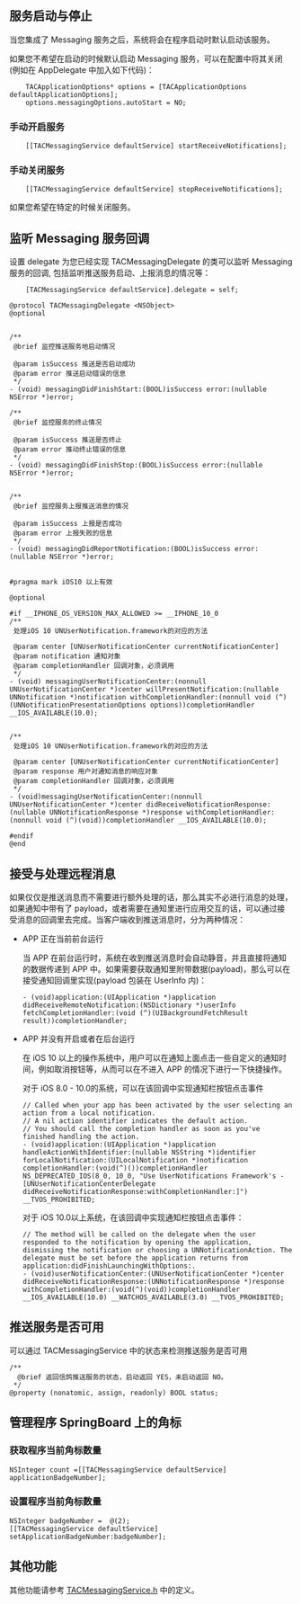 

## 服务启动与停止

当您集成了 Messaging 服务之后，系统将会在程序启动时默认启动该服务。

如果您不希望在启动的时候默认启动 Messaging 服务，可以在配置中将其关闭 (例如在 AppDelegate 中加入如下代码)：

~~~
    TACApplicationOptions* options = [TACApplicationOptions defaultApplicationOptions];
    options.messagingOptions.autoStart = NO;
~~~

### 手动开启服务

~~~
    [[TACMessagingService defaultService] startReceiveNotifications];
~~~

### 手动关闭服务

~~~
    [[TACMessagingService defaultService] stopReceiveNotifications];
~~~

如果您希望在特定的时候关闭服务。

## 监听 Messaging 服务回调


设置 delegate 为您已经实现 TACMessagingDelegate 的类可以监听 Messaging 服务的回调, 包括监听推送服务启动、上报消息的情况等：

~~~
    [TACMessagingService defaultService].delegate = self;
~~~

~~~
@protocol TACMessagingDelegate <NSObject>
@optional


/**
 @brief 监控推送服务地启动情况

 @param isSuccess 推送是否启动成功
 @param error 推送启动错误的信息
 */
- (void) messagingDidFinishStart:(BOOL)isSuccess error:(nullable NSError *)error;

/**
 @brief 监控服务的终止情况

 @param isSuccess 推送是否终止
 @param error 推动终止错误的信息
 */
- (void) messagingDidFinishStop:(BOOL)isSuccess error:(nullable NSError *)error;


/**
 @brief 监控服务上报推送消息的情况

 @param isSuccess 上报是否成功
 @param error 上报失败的信息
 */
- (void) messagingDidReportNotification:(BOOL)isSuccess error:(nullable NSError *)error;


#pragma mark iOS10 以上有效

@optional

#if __IPHONE_OS_VERSION_MAX_ALLOWED >= __IPHONE_10_0
/**
 处理iOS 10 UNUserNotification.framework的对应的方法

 @param center [UNUserNotificationCenter currentNotificationCenter]
 @param notification 通知对象
 @param completionHandler 回调对象，必须调用
 */
- (void) messagingUserNotificationCenter:(nonnull UNUserNotificationCenter *)center willPresentNotification:(nullable UNNotification *)notification withCompletionHandler:(nonnull void (^)(UNNotificationPresentationOptions options))completionHandler __IOS_AVAILABLE(10.0);


/**
 处理iOS 10 UNUserNotification.framework的对应的方法

 @param center [UNUserNotificationCenter currentNotificationCenter]
 @param response 用户对通知消息的响应对象
 @param completionHandler 回调对象，必须调用
 */
- (void)messagingUserNotificationCenter:(nonnull UNUserNotificationCenter *)center didReceiveNotificationResponse:(nullable UNNotificationResponse *)response withCompletionHandler:(nonnull void (^)(void))completionHandler __IOS_AVAILABLE(10.0);

#endif
@end
~~~

## 接受与处理远程消息
如果仅仅是推送消息而不需要进行额外处理的话，那么其实不必进行消息的处理，如果通知中带有了 payload，或者需要在通知里进行应用交互的话，可以通过接受消息的回调里去完成。当客户端收到推送消息时，分为两种情况：
- APP 正在当前前台运行    

  当 APP 在前台运行时，系统在收到推送消息时会自动静音，并且直接将通知的数据传递到 APP 中。如果需要获取通知里附带数据(payload)，那么可以在接受通知回调里实现(payload 包装在 UserInfo 内)：
  ~~~
  - (void)application:(UIApplication *)application didReceiveRemoteNotification:(NSDictionary *)userInfo fetchCompletionHandler:(void (^)(UIBackgroundFetchResult result))completionHandler;
  ~~~

- APP 并没有开启或者在后台运行    

  在 iOS 10 以上的操作系统中，用户可以在通知上面点击一些自定义的通知时间，例如取消按钮等，从而可以在不进入 APP 的情况下进行一下快捷操作。

  对于 iOS 8.0 - 10.0的系统，可以在该回调中实现通知栏按钮点击事件
  ~~~
  // Called when your app has been activated by the user selecting an action from a local notification.
  // A nil action identifier indicates the default action.
  // You should call the completion handler as soon as you've finished handling the action.
  - (void)application:(UIApplication *)application handleActionWithIdentifier:(nullable NSString *)identifier forLocalNotification:(UILocalNotification *)notification completionHandler:(void(^)())completionHandler NS_DEPRECATED_IOS(8_0, 10_0, "Use UserNotifications Framework's -[UNUserNotificationCenterDelegate didReceiveNotificationResponse:withCompletionHandler:]") __TVOS_PROHIBITED;
  ~~~
  对于 iOS 10.0以上系统，在该回调中实现通知栏按钮点击事件：
  ~~~  
  // The method will be called on the delegate when the user responded to the notification by opening the application, dismissing the notification or choosing a UNNotificationAction. The delegate must be set before the application returns from application:didFinishLaunchingWithOptions:.
  - (void)userNotificationCenter:(UNUserNotificationCenter *)center didReceiveNotificationResponse:(UNNotificationResponse *)response withCompletionHandler:(void(^)(void))completionHandler __IOS_AVAILABLE(10.0) __WATCHOS_AVAILABLE(3.0) __TVOS_PROHIBITED;
  ~~~

## 推送服务是否可用
可以通过 TACMessagingService 中的状态来检测推送服务是否可用
~~~
/**
  @brief 返回信鸽推送服务的状态，启动返回 YES，未启动返回 NO。
 */
@property (nonatomic, assign, readonly) BOOL status;
~~~

## 管理程序 SpringBoard 上的角标


### 获取程序当前角标数量

~~~
NSInteger count =[[TACMessagingService defaultService] applicationBadgeNumber];
~~~

###  设置程序当前角标数量

~~~
NSInteger badgeNumber =  @(2);
[[TACMessagingService defaultService] setApplicationBadgeNumber:badgeNumber];
~~~




## 其他功能

其他功能请参考 [TACMessagingService.h]() 中的定义。
